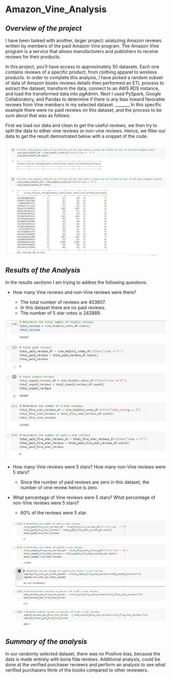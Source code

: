 # Amazon_Vine_Analysis

## _Overview of the project_ 

I have been tasked with another, larger project: analyzing Amazon reviews written by members of the paid Amazon Vine program. The Amazon Vine program is a service that allows manufacturers and publishers to receive reviews for their products. 

In this project, you’ll have access to approximately 50 datasets. Each one contains reviews of a specific product, from clothing apparel to wireless products. In order to complete this analysis, I have picked a random subset of data of Amazon books reviews details then performed an ETL process to extract the dataset, transform the data, connect to an AWS RDS instance, and load the transformed data into pgAdmin. Next I used PySpark, Google Collaboratory, and Pandas to determine if there is any bias toward favorable reviews from Vine members in my selected dataset. _______ In this specific example there were no paid reviews on this dataset, and the process to be sure about that was as follows:


First we load our data and clean to get the useful reviews, we then try to split the data to either vine reviews or non-vine reviews. Hence, we filter our data to get the result demostrated below with a snippet of the code. 

![alt text](https://github.com/Yoditatr/Amazon_Vine_Analysis/blob/main/Resources/filtered%20df%20snippet.PNG?raw=true)

## _Results of the Analysis_

In the results sectionn I am trying to addres the following questions. 

- How many Vine reviews and non-Vine reviews were there?

  - The total number of reviews are 403807.
  - In this dataset there are no paid reviews. 
  - The number of 5 star votes is 242889.

![alt text](https://github.com/Yoditatr/Amazon_Vine_Analysis/blob/main/Resources/code%20snippet.PNG?raw=true)

- How many Vine reviews were 5 stars? How many non-Vine reviews were 5 stars?

  - Since the number of paid reviews are zero in this dataset, the number of vine review hence is zero. 
  
- What percentage of Vine reviews were 5 stars? What percentage of non-Vine reviews were 5 stars?

  - 60% of the reviews were 5 star. 
  
  ![alt text](https://github.com/Yoditatr/Amazon_Vine_Analysis/blob/main/Resources/code%20snippet%202.PNG?raw=true)
  
  
## _Summary of the analysis_ 

In our randomly selected dataset, there was no Positive bias, because the data is made entirely with bona fida reviews. Additional analysis, could be done at the verified purchaser reviewrs and perform an analysis to see what verified purchasers think of the books compared to other reviewers.
